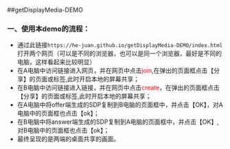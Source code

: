 ##getDisplayMedia-DEMO
### 一、使用本demo的流程：
 - 通过此链接`https://he-juan.github.io/getDisplayMedia-DEMO/index.html`打开两个网页（可以是不同的浏览器，也可以是同一个浏览器，最好是不同的电脑，这样看起来比较明显）
 - 在A电脑中访问链接进入网页，并在网页中点击<font color=red>join</font>,在弹出的页面框点击【分享】的页面或标签,此时开启本地的屏幕共享；
 - 在B电脑中访问链接进入链接，并在网页中点击<font color=red>create</font>，在弹出的页面框点击【分享】的页面或标签,此时开启本地的屏幕共享；
 - 在A电脑中将offer端生成的SDP复制到B电脑的页面框中，并点击【OK】，对A电脑中的页面框也点击【ok】；
 - 在B电脑中将answer端生成的SDP复制到A电脑的页面框中，并点击【OK】,对B电脑中的页面框也点击【ok】；
 - 最终呈现的是两端的桌面共享的画面。
